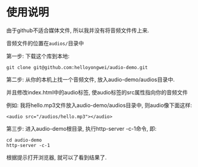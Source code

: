 # 使用说明 
由于github不适合媒体文件, 所以我并没有将音频文件传上来. 

音频文件的位置在`audios/`目录中

第一步:
下载这个库到本地:
```
git clone git@github.com:helloyongwei/audio-demo.git
```

第二步:
从你的本机上找一个音频文件, 放入audio-demo/audios目录中.

并且修改index.html中的audio标签, 使audio标签的src属性指向你的音频文件

例如: 我将hello.mp3文件放入audio-demo/audios目录中, 则audio像下面这样:
```
<audio src="/audios/hello.mp3"></audio>
```

第三步:
进入audio-demo根目录, 执行http-server -c-1命令, 即:
```
cd audio-demo
http-server -c-1
```
根据提示打开浏览器, 就可以了看到结果了.
